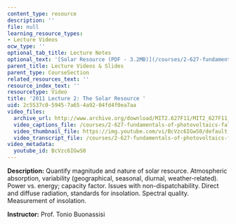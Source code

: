```yaml
---
content_type: resource
description: ''
file: null
learning_resource_types:
- Lecture Videos
ocw_type: ''
optional_tab_title: Lecture Notes
optional_text: '[Solar Resource (PDF - 3.2MB)](/courses/2-627-fundamentals-of-photovoltaics-fall-2013/resources/mit2_627f13_lec02)'
parent_title: Lecture Videos & Slides
parent_type: CourseSection
related_resources_text: ''
resource_index_text: ''
resourcetype: Video
title: '2011 Lecture 2: The Solar Resource '
uid: 2c5537c0-5945-7a65-4a92-04fd4f0ea7aa
video_files:
  archive_url: http://www.archive.org/download/MIT2.627F11/MIT2_627F11_lec02_300k.mp4
  video_captions_file: /courses/2-627-fundamentals-of-photovoltaics-fall-2013/04bf2d2fbb90560dac4d27017f274227_BcVzc6IGwS0.vtt
  video_thumbnail_file: https://img.youtube.com/vi/BcVzc6IGwS0/default.jpg
  video_transcript_file: /courses/2-627-fundamentals-of-photovoltaics-fall-2013/a91a8de2d52f00750ce5353f850cd2e1_BcVzc6IGwS0.pdf
video_metadata:
  youtube_id: BcVzc6IGwS0
---
```


**Description:** Quantify magnitude and nature of solar resource. Atmospheric absorption, variability (geographical, seasonal, diurnal, weather-related). Power vs. energy; capacity factor. Issues with non-dispatchability. Direct and diffuse radiation, standards for insolation. Spectral quality. Measurement of insolation.

**Instructor:** Prof. Tonio Buonassisi
